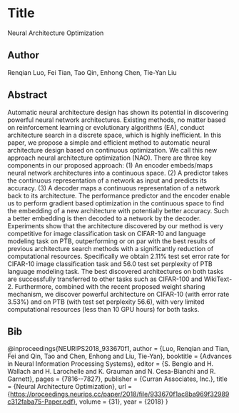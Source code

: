 # Title
Neural Architecture Optimization

## Author
Renqian Luo, Fei Tian, Tao Qin, Enhong Chen, Tie-Yan Liu

## Abstract
Automatic neural architecture design has shown its potential in discovering powerful neural network architectures. Existing methods, no matter based on reinforcement learning or evolutionary algorithms (EA), conduct architecture search in a discrete space, which is highly inefficient. In this paper, we propose a simple and efficient method to automatic neural architecture design based on continuous optimization. We call this new approach neural architecture optimization (NAO). There are three key components in our proposed approach: (1) An encoder embeds/maps neural network architectures into a continuous space. (2) A predictor takes the continuous representation of a network as input and predicts its accuracy. (3) A decoder maps a continuous representation of a network back to its architecture. The performance predictor and the encoder enable us to perform gradient based optimization in the continuous space to find the embedding of a new architecture with potentially better accuracy. Such a better embedding is then decoded to a network by the decoder. Experiments show that the architecture discovered by our method is very competitive for image classification task on CIFAR-10 and language modeling task on PTB, outperforming or on par with the best results of previous architecture search methods with a significantly reduction of computational resources. Specifically we obtain 2.11% test set error rate for CIFAR-10 image classification task and 56.0 test set perplexity of PTB language modeling task. The best discovered architectures on both tasks are successfully transferred to other tasks such as CIFAR-100 and WikiText-2. Furthermore, combined with the recent proposed weight sharing mechanism, we discover powerful architecture on CIFAR-10 (with error rate 3.53%) and on PTB (with test set perplexity 56.6), with very limited computational resources (less than 10 GPU hours) for both tasks.

## Bib
@inproceedings{NEURIPS2018_933670f1,
 author = {Luo, Renqian and Tian, Fei and Qin, Tao and Chen, Enhong and Liu, Tie-Yan},
 booktitle = {Advances in Neural Information Processing Systems},
 editor = {S. Bengio and H. Wallach and H. Larochelle and K. Grauman and N. Cesa-Bianchi and R. Garnett},
 pages = {7816--7827},
 publisher = {Curran Associates, Inc.},
 title = {Neural Architecture Optimization},
 url = {https://proceedings.neurips.cc/paper/2018/file/933670f1ac8ba969f32989c312faba75-Paper.pdf},
 volume = {31},
 year = {2018}
}